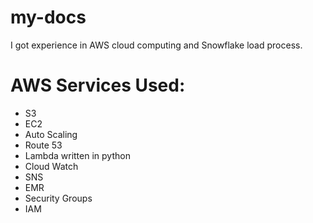 # my-docs

I got experience in AWS cloud computing and Snowflake load process. 

# AWS Services Used:
* S3
* EC2
* Auto Scaling
* Route 53
* Lambda written in python
* Cloud Watch
* SNS
* EMR
* Security Groups
* IAM
